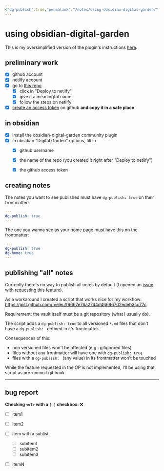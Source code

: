 ```yaml
---
{"dg-publish":true,"permalink":"/notes/using-obsidian-digital-garden/","dgHomeLink":true,"dgPassFrontmatter":false,"dgShowBacklinks":true,"dgShowLocalGraph":false}
---
```


# using obsidian-digital-garden

This is my oversimplified version of the plugin's instructions [here](https://github.com/oleeskild/obsidian-digital-garden).

## preliminary work

- [x] github account
- [x] netlify account
- [x] go to [this repo](https://github.com/oleeskild/digitalgarden) 
    - [x] click in "Deploy to netlify"
    - [x] give it a meaningful name
    - [x] follow the steps on netlify
- [x] [create an access token](https://github.com/settings/tokens/new?scopes=repo) on github **and copy it in a safe place**

## in obsidian
- [x] install the obsidian-digital-garden community plugin
- [x] in obsidian "Digital Garden" options, fill in
    - [x] github username
    - [x] the name of the repo (you created it right after "Deploy to netlify")
    - [x] the github access token


## creating notes

The notes you want to see published must have `dg-publish: true` on their frontmatter:

```yaml
---
dg-publish: true
---
```


The one you wanna see as your home page must have this on the frontmatter:

```yaml
---
dg-publish: true
dg-home: true
---
```


## publishing "all" notes

Currently there's no way to publish all notes by default (I opened an [issue with requesting this feature](https://github.com/oleeskild/obsidian-digital-garden/issues/26)).

As a workaround I created a script that works nice for my workflow: <https://gist.github.com/meleu/f9667e76a2744d46686702edeb3cc77c>

Requirement: the vault itself must be a git repository (what I usually do).

The script adds a `dg-publish: true` to all versioned `*.md` files that don't have a `dg-publish: ` defined in it's frontmatter.

Consequences of this:

- non versioned files won't be affected (e.g.: gitignored files)
- files without any frontmatter will have one with `dg-publish: true`
- files with a `dg-publish: ` (any value) in its frontmatter won't be touched


While the feature requested in the OP is not implemented, I'll be using that script as pre-commit git hook.


---

## bug report

**Checking `<ul>` with a `[ ]` checkbox:** ❌

- [ ] item1
- [ ] item2
- [ ] item with a sublist
    - [ ] subitem1
    - [ ] subitem2
    - [ ] subitem3
- [ ] itemN



